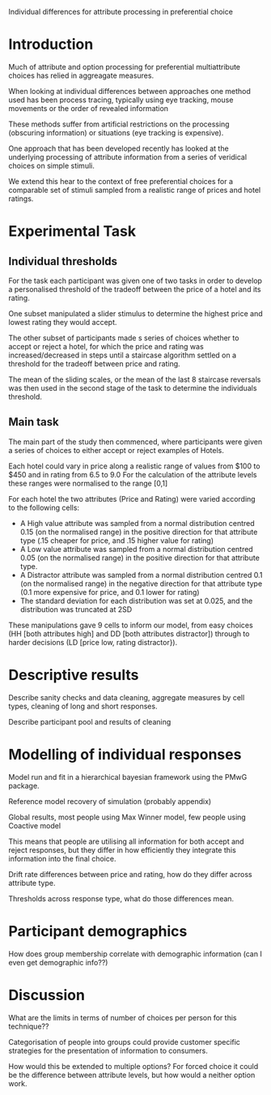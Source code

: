 Individual differences for attribute processing in preferential choice

# Introduction

Much of attribute and option processing for preferential multiattribute choices has relied in aggreagate measures.

When looking at individual differences between approaches one method used has been process tracing, typically using eye tracking, mouse movements or the order of revealed information

These methods suffer from artificial restrictions on the processing (obscuring information) or situations (eye tracking is expensive).

One approach that has been developed recently has looked at the underlying processing of attribute information from a series of veridical choices on simple stimuli.

We extend this hear to the context of free preferential choices for a comparable set of stimuli sampled from a realistic range of prices and hotel ratings.

# Experimental Task

## Individual thresholds

For the task each participant was given one of two tasks in order to develop a personalised threshold of the tradeoff between the price of a hotel and its rating.

One subset manipulated a slider stimulus to determine the highest price and lowest rating they would accept.

The other subset of participants made s series of choices whether to accept or reject a hotel, for which the price and rating was increased/decreased in steps until a staircase algorithm settled on a threshold for the tradeoff between price and rating.

The mean of the sliding scales, or the mean of the last 8 staircase reversals was then used in the second stage of the task to determine the individuals threshold.

## Main task

The main part of the study then commenced, where participants were given a series of choices to either accept or reject examples of Hotels.

Each hotel could vary in price along a realistic range of values from $100 to $450 and in rating from 6.5 to 9.0
For the calculation of the attribute levels these ranges were normalised to the range [0,1]

For each hotel the two attributes (Price and Rating) were varied according to the following cells:

* A High value attribute was sampled from a normal distribution centred 0.15 (on the normalised range) in the positive direction for that attribute type (.15 cheaper for price, and .15 higher value for rating)
* A Low value attribute was sampled from a normal distribution centred 0.05 (on the normalised range) in the positive direction for that attribute type.
* A Distractor attribute was sampled from a normal distribution centred 0.1 (on the normalised range) in the negative direction for that attribute type (0.1 more expensive for price, and 0.1 lower for rating)
* The standard deviation for each distribution was set at 0.025, and the distribution was truncated at 2SD

These manipulations gave 9 cells to inform our model, from easy choices (HH [both attributes high] and DD [both attributes distractor]) through to harder decisions (LD [price low, rating distractor}).

# Descriptive results

Describe sanity checks and data cleaning, aggregate measures by cell types, cleaning of long and short responses.

Describe participant pool and results of cleaning


# Modelling of individual responses

Model run and fit in a hierarchical bayesian framework using the PMwG package.

Reference model recovery of simulation (probably appendix)

Global results, most people using Max Winner model, few people using Coactive model

This means that people are utilising all information for both accept and reject responses, but they differ in how efficiently they integrate this information into the final choice.

Drift rate differences between price and rating, how do they differ across attribute type.

Thresholds across response type, what do those differences mean.


# Participant demographics

How does group membership correlate with demographic information (can I even get demographic info??)


# Discussion

What are the limits in terms of number of choices per person for this technique??

Categorisation of people into groups could provide customer specific strategies for the presentation of information to consumers.

How would this be extended to multiple options? For forced choice it could be the difference between attribute levels, but how would a neither option work.

